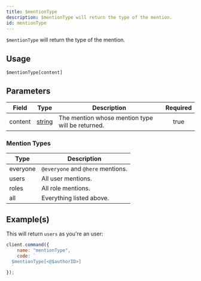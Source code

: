 ```yaml
---
title: $mentionType
description: $mentionType will return the type of the mention.
id: mentionType
---
```


`$mentionType` will return the type of the mention.

## Usage

```aoi
$mentionType[content]
```

## Parameters

| Field   | Type                                                                                              | Description                                      | Required |
| ------- | ------------------------------------------------------------------------------------------------- | ------------------------------------------------ | :------: |
| content | [string](https://developer.mozilla.org/en-US/docs/Web/JavaScript/Reference/Global_Objects/String) | The mention whose mention type will be returned. |   true   |

### Mention Types

| Type     | Description                       |
| -------- | --------------------------------- |
| everyone | `@everyone` and `@here` mentions. |
| users    | All user mentions.                |
| roles    | All role mentions.                |
| all      | Everything listed above.          |

## Example(s)

This will return `users` as you're an user:

```javascript
client.command({
    name: "mentionType",
    code: `
  $mentionType[<@$authorID>]
  `
});
```
